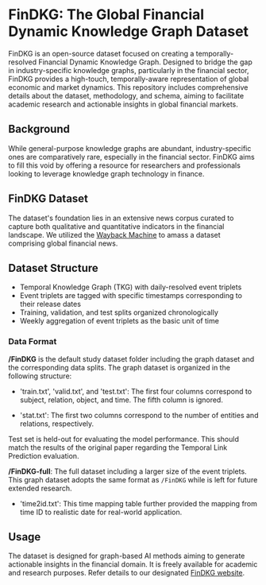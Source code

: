 
# FinDKG: The Global Financial Dynamic Knowledge Graph Dataset

FinDKG is an open-source dataset focused on creating a temporally-resolved Financial Dynamic Knowledge Graph. Designed to bridge the gap in industry-specific knowledge graphs, particularly in the financial sector, FinDKG provides a high-touch, temporally-aware representation of global economic and market dynamics. This repository includes comprehensive details about the dataset, methodology, and schema, aiming to facilitate academic research and actionable insights in global financial markets.

## Background 

While general-purpose knowledge graphs are abundant, industry-specific ones are comparatively rare, especially in the financial sector. FinDKG aims to fill this void by offering a resource for researchers and professionals looking to leverage knowledge graph technology in finance.



## FinDKG Dataset

The dataset's foundation lies in an extensive news corpus curated to capture both qualitative and quantitative indicators in the financial landscape. We utilized the [Wayback Machine](https://web.archive.org/) to amass a dataset comprising global financial news. 



## Dataset Structure

- Temporal Knowledge Graph (TKG) with daily-resolved event triplets
- Event triplets are tagged with specific timestamps corresponding to their release dates
- Training, validation, and test splits organized chronologically
- Weekly aggregation of event triplets as the basic unit of time

### Data Format

**/FinDKG** is the default study dataset folder including the graph dataset and the corresponding data splits. The graph dataset is organized in the following structure:

* 'train.txt', 'valid.txt', and 'test.txt': The first four columns correspond to subject, relation, object, and time. The fifth column is ignored.

* 'stat.txt': The first two columns correspond to the number of entities and relations, respectively.

Test set is held-out for evaluating the model performance. This should match the results of the original paper regarding the Temporal Link Prediction evaluation.

**/FinDKG-full**: The full dataset including a larger size of the event triplets. This graph dataset adopts the same format as `/FinDKG` while is left for future extended research.

* 'time2id.txt': This time mapping table further provided the mapping from time ID to realistic date for real-world application.




## Usage

The dataset is designed for graph-based AI methods aiming to generate actionable insights in the financial domain. It is freely available for academic and research purposes. Refer details to our designated [FinDKG website](https://xiaohui-victor-li.github.io/FinDKG/).